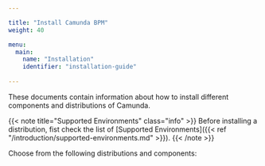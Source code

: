 ```yaml
---

title: "Install Camunda BPM"
weight: 40

menu:
  main:
    name: "Installation"
    identifier: "installation-guide"
    
---
```


These documents contain information about how to install different components and distributions of Camunda.

{{< note title="Supported Environments" class="info" >}}
Before installing a distribution, fist check the list of [Supported Environments]({{< ref "/introduction/supported-environments.md" >}}).
{{< /note >}}

Choose from the following distributions and components:

